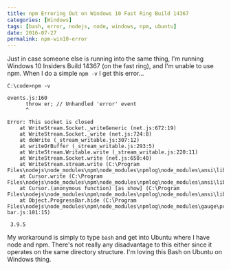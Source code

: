 ```yaml
---
title: npm Erroring Out on Windows 10 Fast Ring Build 14367
categories: [Windows]
tags: [bash, error, nodejs, node, windows, npm, ubuntu]
date: 2016-07-27
permalink: npm-win10-error
---
```


Just in case someone else is running into the same thing, I'm running Windows 10 Insiders Build 14367 (on the fast ring), and I'm unable to use npm. When I do a simple `npm -v` I get this error...
<!-- xmore -->

```
C:\code>npm -v

events.js:160
      throw er; // Unhandled 'error' event
      ^

Error: This socket is closed
    at WriteStream.Socket._writeGeneric (net.js:672:19)
    at WriteStream.Socket._write (net.js:724:8)
    at doWrite (_stream_writable.js:307:12)
    at writeOrBuffer (_stream_writable.js:293:5)
    at WriteStream.Writable.write (_stream_writable.js:220:11)
    at WriteStream.Socket.write (net.js:650:40)
    at WriteStream.stream.write (C:\Program Files\nodejs\node_modules\npm\node_modules\npmlog\node_modules\ansi\lib\newlines.js:36:21)
    at Cursor.write (C:\Program Files\nodejs\node_modules\npm\node_modules\npmlog\node_modules\ansi\lib\ansi.js:157:23)
    at Cursor.(anonymous function) [as show] (C:\Program Files\nodejs\node_modules\npm\node_modules\npmlog\node_modules\ansi\lib\ansi.js:226:26)
    at Object.ProgressBar.hide (C:\Program Files\nodejs\node_modules\npm\node_modules\npmlog\node_modules\gauge\progress-bar.js:101:15)

 3.9.5
```

My workaround is simply to type `bash` and get into Ubuntu where I have node and npm. There's not really any disadvantage to this either since it operates on the same directory structure. I'm loving this Bash on Ubuntu on Windows thing.